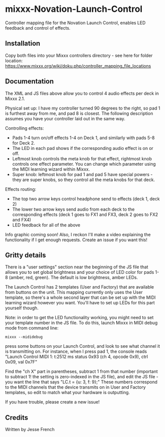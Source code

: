 # mixxx-Novation-Launch-Control
Controller mapping file for the Novation Launch Control, enables LED feedback and control of effects.

## Installation
Copy both files into your Mixxx controllers directory - see here for folder location: https://www.mixxx.org/wiki/doku.php/controller_mapping_file_locations

## Documentation
The XML and JS files above allow you to control 4 audio effects per deck in Mixxx 2.1.

Physical set up: I have my controller turned 90 degrees to the right, so pad 1 is furthest away from me, and pad 8 is closest. The following description assumes you have your controller laid out in the same way.

Controlling effects:

- Pads 1-4 turn on/off effects 1-4 on Deck 1, and similarly with pads 5-8 for Deck 2. 
- The LED in each pad shows if the corresponding audio effect is on or off.
- Leftmost knob controls the meta knob for that effect, rightmost knob controls one effect parameter. You can change which parameter using the MIDI learning wizard within Mixxx.
- Super knob: leftmost knob for pad 1 and pad 5 have special powers - they are super knobs, so they control all the meta knobs for that deck.

Effects routing:

- The top two arrow keys control headphone send to effects (deck 1, deck 2)
- The lower two arrow keys send audio from each deck to the corresponding effects (deck 1 goes to FX1 and FX3, deck 2 goes to FX2 and FX4)
- LED feedback for all of the above

Info graphic coming soon! Also, I reckon I'll make a video explaining the functionality if I get enough requests. Create an issue if you want this!


## Gritty details
There is a "user settings" section near the beginning of the JS file that allows you to set global brightness and your choice of LED color for pads 1-8 (amber, red, green). The default is low brightness, amber LEDs.

The Launch Control has 2 templates (User and Factory) that are available from buttons on the unit. This mapping currently only uses the User template, so there's a whole second layer that can be set up with the MIDI learning wizard however you want. You'll have to set up LEDs for this part yourself though.

Note: in order to get the LED functionality working, you might need to set your template number in the JS file. To do this, launch Mixxx in MIDI debug mode from command line:

`mixxx --mididebug`

press some buttons on your Launch Control, and look to see what channel it is transmitting on. For instance, when I press pad 1, the console reads "Launch Control MIDI 1: t:2512 ms status 0x93 (ch 4, opcode 0x9), ctrl 0x09, val 0x7F" 

Find the "ch X" part in parentheses, subtract 1 from that number (important to subtract 1! the setting is zero-indexed in the JS file), and edit the JS file - you want the line that says "LC.t = {u: 3, f: 9};" These numbers correspond to the MIDI channels that the device transmits on in User and Factory templates, so edit to match what your hardware is outputting.

If you have trouble, please create a new issue!

## Credits
Written by Jesse French
